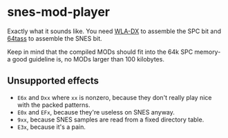 # snes-mod-player

Exactly what it sounds like. You need [WLA-DX](https://www.villehelin.com/wla.html) to assemble the SPC bit and [64tass](http://tass64.sourceforge.net/) to assemble the SNES bit.

Keep in mind that the compiled MODs should fit into the 64k SPC memory- a good guideline is, no MODs larger than 100 kilobytes.

## Unsupported effects

* `E6x` and `Dxx` where `xx` is nonzero, because they don't really play nice with the packed patterns.
* `E0x` and `EFx`, because they're useless on SNES anyway.
* `9xx`, because SNES samples are read from a fixed directory table.
* `E3x`, because it's a pain.